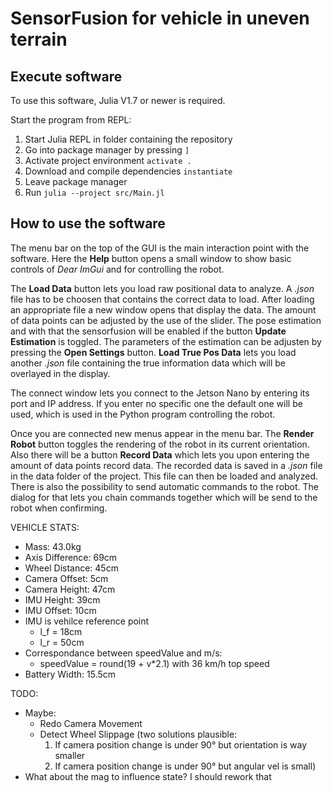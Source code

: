 # SensorFusion for vehicle in uneven terrain

## Execute software
To use this software, Julia V1.7 or newer is required. 

Start the program from REPL: 
1. Start Julia REPL in folder containing the repository
2. Go into package manager by pressing `]`
3. Activate project environment `activate .`
4. Download and compile dependencies `instantiate`
5. Leave package manager
6. Run `julia --project src/Main.jl`

## How to use the software
The menu bar on the top of the GUI is the main interaction point with the software. Here the __Help__ button
opens a small window to show basic controls of _Dear ImGui_ and for controlling the robot. 

The __Load Data__ button lets you load raw positional data to analyze. A _.json_ file has to be choosen that contains the
correct data to load. After loading an appropriate file a new window opens that display the data. The amount of data points can be adjusted by the use of the slider. The pose estimation and with that the sensorfusion will be enabled if
the button __Update Estimation__ is toggled. The parameters of the estimation can be adjusten by pressing the __Open Settings__
button. __Load True Pos Data__ lets you load another _.json_ file containing the true information data which will be overlayed
in the display. 

The connect window lets you connect to the Jetson Nano by entering its port and IP address. If you enter no specific one
the default one will be used, which is used in the Python program controlling the robot.

Once you are connected new menus appear in the menu bar. The __Render Robot__ button toggles the rendering of the robot in
its current orientation. Also there will be a button __Record Data__ which lets you upon entering the amount of data points record data. The recorded data is saved in a _.json_ file in the data folder of the project. This file can then be loaded and
analyzed. 
There is also the possibility to send automatic commands to the robot. The dialog for that lets you chain commands together
which will be send to the robot when confirming.


VEHICLE STATS:
- Mass: 43.0kg
- Axis Difference: 69cm
- Wheel Distance: 45cm
- Camera Offset: 5cm
- Camera Height: 47cm
- IMU Height: 39cm
- IMU Offset: 10cm
- IMU is vehilce reference point 
    - l_f = 18cm
    - l_r = 50cm
- Correspondance between speedValue and m/s:
    - speedValue = round(19 + v*2.1) with 36 km/h top speed
- Battery Width: 15.5cm

TODO:
- Maybe:
    - Redo Camera Movement
    - Detect Wheel Slippage (two solutions plausible:
        1. If camera position change is under 90° but orientation is way smaller
        2. If camera position change is under 90° but angular vel is small)
- What about the mag to influence state? I should rework that
